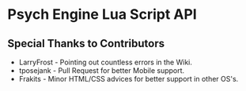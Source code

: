 # Psych Engine Lua Script API
 
## Special Thanks to Contributors
* LarryFrost - Pointing out countless errors in the Wiki.
* tposejank - Pull Request for better Mobile support.
* Frakits - Minor HTML/CSS advices for better support in other OS's.

